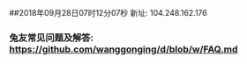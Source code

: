 ##2018年09月28日07时12分07秒 新址: 104.248.162.176
### 兔友常见问题及解答: https://github.com/wanggonging/d/blob/w/FAQ.md
